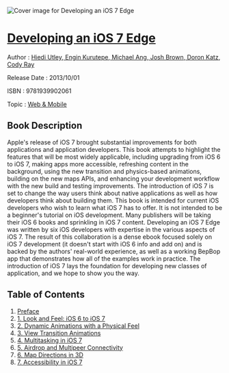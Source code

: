 ![Cover image for Developing an iOS 7 Edge](https://imgdetail.ebookreading.net/cover/cover/web_mobile/EB9781939902061.jpg)

[Developing an iOS 7 Edge](https://ebookreading.net/view/book/Developing+an+iOS+7+Edge-EB9781939902061_1.html "Developing an iOS 7 Edge")
====================================================================================================================

Author : [Hiedi Utley](https://ebookreading.net/search/author/Hiedi+Utley),[ Engin Kurutepe](https://ebookreading.net/search/author/+Engin+Kurutepe),[ Michael Ang](https://ebookreading.net/search/author/+Michael+Ang),[ Josh Brown](https://ebookreading.net/search/author/+Josh+Brown),[ Doron Katz](https://ebookreading.net/search/author/+Doron+Katz),[ Cody Ray](https://ebookreading.net/search/author/+Cody+Ray)

Release Date : 2013/10/01

ISBN : 9781939902061

Topic : [Web & Mobile](https://ebookreading.net/search/category/web-mobile)

Book Description
-----------------

Apple's release of iOS 7 brought substantial improvements for both applications and application developers. This book attempts to highlight the features that will be most widely applicable, including upgrading from iOS 6 to iOS 7, making apps more accessible, refreshing content in the background, using the new transition and physics-based animations, building on the new maps APIs, and enhancing your development workflow with the new build and testing improvements. The introduction of iOS 7 is set to change the way users think about native applications as well as how developers think about building them. This book is intended for current iOS developers who wish to learn what iOS 7 has to offer. It is not intended to be a beginner's tutorial on iOS development.
Many publishers will be taking their iOS 6 books and sprinkling in iOS 7 content. Developing an iOS 7 Edge was written by six iOS developers with expertise  in the various aspects of iOS 7. The result of this collaboration is a dense  ebook focused solely on iOS 7 development (it doesn't start with iOS 6 info  and add on) and is backed by the authors' real-world experience, as well as  a working BepBop app that demonstrates how all of the examples work in  practice. The introduction of iOS 7 lays the foundation for developing new  classes of application, and we hope to show you the way.
              
Table of Contents
-----------------

1. [Preface](https://ebookreading.net/view/book/Developing+an+iOS+7+Edge-EB9781939902061_1.html)
1. [1. Look and Feel: iOS 6 to iOS 7](https://ebookreading.net/view/book/Developing+an+iOS+7+Edge-EB9781939902061_2.html)
1. [2. Dynamic Animations with a Physical Feel](https://ebookreading.net/view/book/Developing+an+iOS+7+Edge-EB9781939902061_3.html)
1. [3. View Transition Animations](https://ebookreading.net/view/book/Developing+an+iOS+7+Edge-EB9781939902061_4.html)
1. [4. Multitasking in iOS 7](https://ebookreading.net/view/book/Developing+an+iOS+7+Edge-EB9781939902061_5.html)
1. [5. Airdrop and Multipeer Connectivity](https://ebookreading.net/view/book/Developing+an+iOS+7+Edge-EB9781939902061_6.html)
1. [6. Map Directions in 3D](https://ebookreading.net/view/book/Developing+an+iOS+7+Edge-EB9781939902061_7.html)
1. [7. Accessibility in iOS 7](https://ebookreading.net/view/book/Developing+an+iOS+7+Edge-EB9781939902061_8.html)
